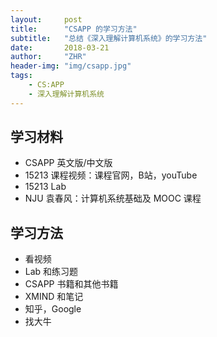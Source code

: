 ```yaml
---
layout:     post
title:      "CSAPP 的学习方法"
subtitle:   "总结《深入理解计算机系统》的学习方法"
date:       2018-03-21
author:     "ZHR"
header-img: "img/csapp.jpg"
tags:
    - CS:APP
    - 深入理解计算机系统
---
```


## 学习材料

* CSAPP 英文版/中文版
* 15213 课程视频：课程官网，B站，youTube
* 15213 Lab
* NJU 袁春风：计算机系统基础及 MOOC 课程

## 学习方法

* 看视频
* Lab 和练习题
* CSAPP 书籍和其他书籍
* XMIND 和笔记
* 知乎，Google
* 找大牛
